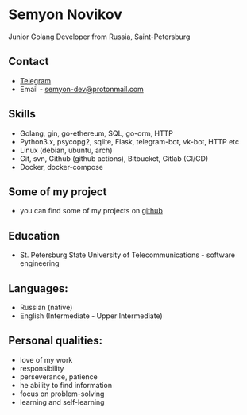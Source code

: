 # Semyon Novikov
Junior Golang Developer from Russia, Saint-Petersburg

## Contact
* [Telegram](https://t.me/semyon-dev)
* Email - semyon-dev@protonmail.com

## Skills
* Golang, gin, go-ethereum, SQL, go-orm, HTTP
* Python3.x, psycopg2, sqlite, Flask, telegram-bot, vk-bot, HTTP etc
* Linux (debian, ubuntu, arch)
* Git, svn, Github (github actions), Bitbucket, Gitlab (CI/CD)
* Docker, docker-compose

## Some of my project
* you can find some of my projects on [github](https://github.com/semyon-dev)

## Education
* St. Petersburg State University of Telecommunications - software engineering

## Languages: 
* Russian (native)
* English (Intermediate - Upper Intermediate)

## Personal qualities: 
* love of my work
* responsibility
* perseverance, patience
* he ability to find information
* focus on problem-solving
* learning and self-learning
